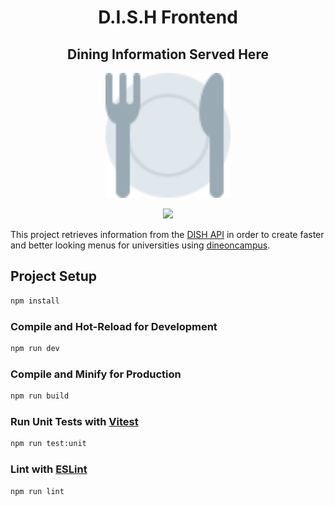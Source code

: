 <div align="center">
  <h1>D.I.S.H Frontend</h1>
  <h2>Dining Information Served Here</h2>
  <p>
    <img src="https://raw.githubusercontent.com/D-I-S-H/.github/refs/heads/main/forkwithplate.svg" width="200" />
  </p>
  <p>
    <img src="https://img.shields.io/badge/Vue%20js-35495E?style=for-the-badge&logo=vuedotjs&logoColor=4FC08D" />
    
  </p>
</div>


This project retrieves information from the [DISH API](https://github.com/D-I-S-H/DISH-API) in order to create faster and better looking menus for universities using [dineoncampus](https://dineoncampus.com/).

## Project Setup

```sh
npm install
```

### Compile and Hot-Reload for Development

```sh
npm run dev
```

### Compile and Minify for Production

```sh
npm run build
```

### Run Unit Tests with [Vitest](https://vitest.dev/)

```sh
npm run test:unit
```

### Lint with [ESLint](https://eslint.org/)

```sh
npm run lint
```
